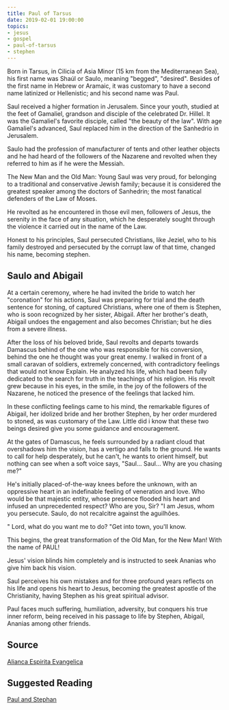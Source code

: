 ```yaml
---
title: Paul of Tarsus
date: 2019-02-01 19:00:00
topics: 
- jesus
- gospel
- paul-of-tarsus
- stephen
---
```


Born in Tarsus, in Cilicia of Asia Minor (15 km from the Mediterranean Sea), his
first name was Shaúl or Saulo, meaning "begged", "desired". Besides
of the first name in Hebrew or Aramaic, it was customary to have a second name
latinized or Hellenistic; and his second name was Paul.

Saul received a higher formation in Jerusalem. Since your youth,
studied at the feet of Gamaliel, grandson and disciple of the celebrated Dr. Hillel. It was the
Gamaliel's favorite disciple, called "the beauty of the law". With age
Gamaliel's advanced, Saul replaced him in the direction of the Sanhedrio in Jerusalem.

Saulo had the profession of manufacturer of tents and other leather objects and
he had heard of the followers of the Nazarene and revolted when they referred to
him as if he were the Messiah.

The New Man and the Old Man:
Young Saul was very proud, for belonging to a traditional and
conservative Jewish family; because it is considered the greatest speaker among the
doctors of Sanhedrin; the most fanatical defenders of the Law of Moses.

He revolted as he encountered in those evil men, followers of Jesus, the
serenity in the face of any situation, which he desperately sought
through the violence it carried out in the name of the Law.

Honest to his principles, Saul persecuted Christians, like Jeziel, who
to his family destroyed and persecuted by the corrupt law of that time,
changed his name, becoming stephen.

## Saulo and Abigail 
At a certain ceremony, where he had invited the bride to watch her "coronation"
for his actions, Saul was preparing for trial and the death sentence for
stoning, of captured Christians, where one of them is Stephen, who is soon
recognized by her sister, Abigail. After her brother's death, Abigail undoes the engagement
and also becomes Christian; but he dies from a severe illness.

After the loss of his beloved bride, Saul revolts and departs towards Damascus behind
of the one who was responsible for his conversion, behind the one he thought was
your great enemy. I walked in front of a small caravan of soldiers,
extremely concerned, with contradictory feelings that would not know
Explain. He analyzed his life, which had been fully dedicated to the search for
truth in the teachings of his religion. His revolt grew because in his eyes,
in the smile, in the joy of the followers of the Nazarene, he noticed the presence of the
feelings that lacked him.


In these conflicting feelings came to his mind, the remarkable figures of
Abigail, her idolized bride and her brother Stephen, by her order murdered to
stoned, as was customary of the Law. Little did i know that these two beings desired
give you some guidance and encouragement.


At the gates of Damascus, he feels surrounded by a radiant cloud that overshadows him
the vision, has a vertigo and falls to the ground. He wants to call for help desperately,
but he can't, he wants to orient himself, but nothing can see when a soft voice
says, "Saul... Saul... Why are you chasing me?" 

He's initially placed-of-the-way
knees before the unknown, with an oppressive heart in an indefinable feeling
of veneration and love. Who would be that majestic entity, whose presence
flooded his heart and infused an unprecedented respect?
Who are you, Sir?
"I am Jesus, whom you persecute. Saulo, do not recalcitre against the aguilhões.

" Lord, what do you want me to do?
"Get into town, you'll know.

This begins, the great transformation of the Old Man, for the New Man! With the
name of PAUL!

Jesus' vision blinds him completely and is instructed to seek Ananias who
give him back his vision.


Saul perceives his own mistakes and for three profound years reflects on his
life and opens his heart to Jesus, becoming the greatest apostle of the
Christianity, having Stephen as his great spiritual advisor.


Paul faces much suffering, humiliation, adversity, but conquers his
true inner reform, being received in his passage to life
by Stephen, Abigail, Ananias among other friends.


## Source
[Alianca Espirita Evangelica](http://alianca.org.br/biografia-de-paulo-de-tarso/)


## Suggested Reading
[Paul and Stephan](/books/paul-and-stephen)



